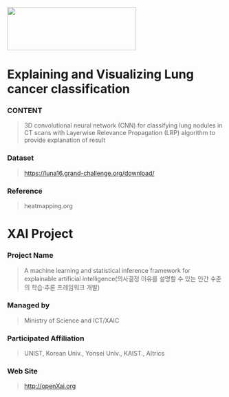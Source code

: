 <img src="http://xai.unist.ac.kr/static/img/logos/XAIC_logo.png" width="300" height="100">

# Explaining and Visualizing Lung cancer classification

### **CONTENT**
> 3D convolutional neural network (CNN) for classifying lung nodules in CT scans with Layerwise Relevance Propagation (LRP) algorithm to provide explanation of result

### **Dataset**
> https://luna16.grand-challenge.org/download/

### **Reference**
> heatmapping.org
# XAI Project 

### **Project Name** 
> A machine learning and statistical inference framework for explainable artificial intelligence(의사결정 이유를 설명할 수 있는 인간 수준의 학습·추론 프레임워크 개발)
### **Managed by** 
> Ministry of Science and ICT/XAIC
### **Participated Affiliation** 
> UNIST, Korean Univ., Yonsei Univ., KAIST., AItrics
### **Web Site** 
> <http://openXai.org>
